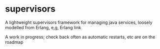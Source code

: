 # supervisors
A lightweight supervisors framework for managing java services, loosely modelled from Erlang, e,g, Erlang link

A work in progress; check back often as automatic restarts, etc are on the roadmap
